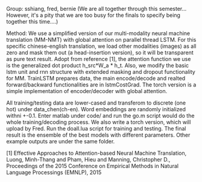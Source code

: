 Group: sshiang, fred, bernie 
(We are all together through this semester... However, it's a pity that we are too busy for the finals to specify being together this time....)

Method: We use a simplified version of our multi-modality neural machine translation (MM-NMT) with global attention on parallel thread LSTM.
For this specific chinese-english translation, we load other modalities (images) as all zero and mask them out (a head-insertion version), so it will be transparent as pure text result. Adopt from reference [1], the attention function we use is the generalized  dot product  h_src*W_a * h_t. Also, we modify the basic lstm unit and rnn structure with extended masking and dropout functionality for MM. TrainLSTM prepares data, the main encode/decode and realted forward/backward functionalities are in lstmCostGrad. The torch version is a simple implementation of encoder/decoder with global attention.

All training/testing data are lower-cased and transferom to discrete (one hot) under data_chen(ch-en). Word embeddings are randomly initialized withni +-0.1. Enter matlab under code/ and run the go.m script would do the whole training/decoding process. We also write a torch version, which will upload by Fred. Run the doall.lua script for training and testing. The final result is the ensemble of the best models with different parameters. Other example outputs are under the same folder.

[1] Effective Approaches to Attention-based Neural Machine Translation, Luong, Minh-Thang  and  Pham, Hieu  and  Manning, Christopher D., Proceedings of the 2015 Conference on Empirical Methods in Natural Language Processings (EMNLP), 2015
